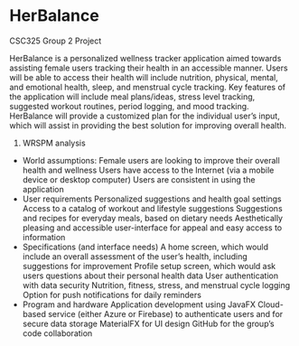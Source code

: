 # HerBalance
CSC325 Group 2 Project

HerBalance is a personalized wellness tracker application aimed towards assisting female users tracking their health in an accessible manner. Users will be able to access their health will include nutrition, physical, mental, and emotional health, sleep, and menstrual cycle tracking. Key features of the application will include meal plans/ideas, stress level tracking, suggested workout routines, period logging, and mood tracking. HerBalance will provide a customized plan for the individual user’s input, which will assist in providing the best solution for improving overall health.
	
1)	WRSPM analysis
-	World assumptions:
  Female users are looking to improve their overall health and wellness
  Users have access to the Internet (via a mobile device or desktop computer)
  Users are consistent in using the application
-	User requirements
  Personalized suggestions and health goal settings
	Access to a catalog of workout and lifestyle suggestions
	Suggestions and recipes for everyday meals, based on dietary needs
	Aesthetically pleasing and accessible user-interface for appeal and easy access to information
-	Specifications (and interface needs)
	A home screen, which would include an overall assessment of the user’s health, including suggestions for improvement
	Profile setup screen, which would ask users questions about their personal health data
	User authentication with data security
	Nutrition, fitness, stress, and menstrual cycle logging
	Option for push notifications for daily reminders
-	Program and hardware
	Application development using JavaFX 
	Cloud-based service (either Azure or Firebase) to authenticate users and for secure data storage
	MaterialFX for UI design
	GitHub for the group’s code collaboration
